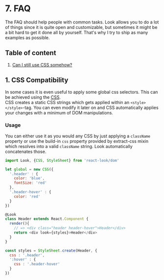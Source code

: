 # 7. FAQ
The FAQ should help people with common tasks. Look allows you to do a lot of things since it is quite open and customizable, but sometimes it might be a bit hard to get it done all by yourself. That's why I try to ship as many examples as possible.

## Table of content
1. [Can I still use CSS somehow?](#3-css-compatibility)

## 1. CSS Compatibility
In some cases it is even useful to apply some global css selectors. This can be achieved using the [CSS](api/CSS.md).  <br>CSS creates a static CSS strings which gets applied within an `<style></style>`-tag. You can even modify it later on and CSS automatically applies your changes with a minimum of DOM manipulations.

### Usage
You can either use it as you would any CSS by just applying a `className` property or use the build-in `css` property provided by extract-css mixin which resolves into a valid `className` string. Look automatically concatenates those.

```javascript
import Look, {CSS, StyleSheet} from 'react-look/dom'

let global = new CSS({
  '.header' : {
    color: 'blue',
    fontSize: 'red'
  },
  '.header-hover' : {
    color: 'red'
  }
})

@Look
class Header extends React.Component {  
  render(){
    // => <div class="header header-hover">Header</div>
    return <div look={styles}>Header</div>
  }
}

const styles = StyleSheet.create(Header, {
  css : '.header',
  ':hover' : {
    css : '.header-hover'
  }
})
``` 